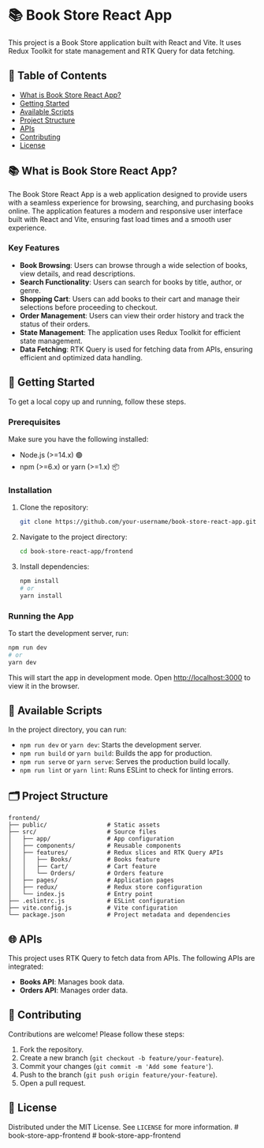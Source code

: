 # 📚 Book Store React App

This project is a Book Store application built with React and Vite. It uses Redux Toolkit for state management and RTK Query for data fetching.

## 📖 Table of Contents

- [What is Book Store React App?](#what-is-book-store-react-app)
- [Getting Started](#getting-started)
- [Available Scripts](#available-scripts)
- [Project Structure](#project-structure)
- [APIs](#apis)
- [Contributing](#contributing)
- [License](#license)

## 📚 What is Book Store React App?

The Book Store React App is a web application designed to provide users with a seamless experience for browsing, searching, and purchasing books online. The application features a modern and responsive user interface built with React and Vite, ensuring fast load times and a smooth user experience.

### Key Features

- **Book Browsing**: Users can browse through a wide selection of books, view details, and read descriptions.
- **Search Functionality**: Users can search for books by title, author, or genre.
- **Shopping Cart**: Users can add books to their cart and manage their selections before proceeding to checkout.
- **Order Management**: Users can view their order history and track the status of their orders.
- **State Management**: The application uses Redux Toolkit for efficient state management.
- **Data Fetching**: RTK Query is used for fetching data from APIs, ensuring efficient and optimized data handling.

## 🚀 Getting Started

To get a local copy up and running, follow these steps.

### Prerequisites

Make sure you have the following installed:

- Node.js (>=14.x) 🟢
- npm (>=6.x) or yarn (>=1.x) 📦

### Installation

1. Clone the repository:
    ```sh
    git clone https://github.com/your-username/book-store-react-app.git
    ```
2. Navigate to the project directory:
    ```sh
    cd book-store-react-app/frontend
    ```
3. Install dependencies:
    ```sh
    npm install
    # or
    yarn install
    ```

### Running the App

To start the development server, run:
```sh
npm run dev
# or
yarn dev
```
This will start the app in development mode. Open [http://localhost:3000](http://localhost:3000) to view it in the browser.

## 📜 Available Scripts

In the project directory, you can run:

- `npm run dev` or `yarn dev`: Starts the development server.
- `npm run build` or `yarn build`: Builds the app for production.
- `npm run serve` or `yarn serve`: Serves the production build locally.
- `npm run lint` or `yarn lint`: Runs ESLint to check for linting errors.

## 🗂 Project Structure

```
frontend/
├── public/                 # Static assets
├── src/                    # Source files
│   ├── app/                # App configuration
│   ├── components/         # Reusable components
│   ├── features/           # Redux slices and RTK Query APIs
│   │   ├── Books/          # Books feature
│   │   ├── Cart/           # Cart feature
│   │   └── Orders/         # Orders feature
│   ├── pages/              # Application pages
│   ├── redux/              # Redux store configuration
│   └── index.js            # Entry point
├── .eslintrc.js            # ESLint configuration
├── vite.config.js          # Vite configuration
└── package.json            # Project metadata and dependencies
```

## 🌐 APIs

This project uses RTK Query to fetch data from APIs. The following APIs are integrated:

- **Books API**: Manages book data.
- **Orders API**: Manages order data.

## 🤝 Contributing

Contributions are welcome! Please follow these steps:

1. Fork the repository.
2. Create a new branch (`git checkout -b feature/your-feature`).
3. Commit your changes (`git commit -m 'Add some feature'`).
4. Push to the branch (`git push origin feature/your-feature`).
5. Open a pull request.

## 📄 License

Distributed under the MIT License. See `LICENSE` for more information.
#   b o o k - s t o r e - a p p - f r o n t e n d  
 #   b o o k - s t o r e - a p p - f r o n t e n d  
 